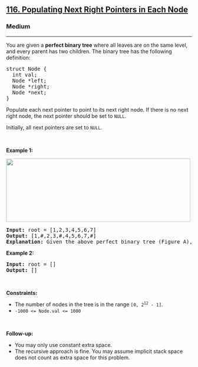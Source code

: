 <h2><a href="https://leetcode.com/problems/populating-next-right-pointers-in-each-node/">116. Populating Next Right Pointers in Each Node</a></h2><h3>Medium</h3><hr><div><p class="cursor-hover">You are given a <strong>perfect binary tree</strong> where all leaves are on the same level, and every parent has two children. The binary tree has the following definition:</p>

<pre>struct Node {
  int val;
  Node *left;
  Node *right;
  Node *next;
}
</pre>

<p>Populate each next pointer to point to its next right node. If there is no next right node, the next pointer should be set to <code>NULL</code>.</p>

<p>Initially, all next pointers are set to <code>NULL</code>.</p>

<p>&nbsp;</p>
<p><strong class="example">Example 1:</strong></p>
<img alt="" src="https://assets.leetcode.com/uploads/2019/02/14/116_sample.png" style="width: 500px; height: 171px;">
<pre><strong>Input:</strong> root = [1,2,3,4,5,6,7]
<strong>Output:</strong> [1,#,2,3,#,4,5,6,7,#]
<strong>Explanation: </strong>Given the above perfect binary tree (Figure A), your function should populate each next pointer to point to its next right node, just like in Figure B. The serialized output is in level order as connected by the next pointers, with '#' signifying the end of each level.
</pre>

<p><strong class="example">Example 2:</strong></p>

<pre><strong>Input:</strong> root = []
<strong>Output:</strong> []
</pre>

<p>&nbsp;</p>
<p><strong>Constraints:</strong></p>

<ul>
	<li>The number of nodes in the tree is in the range <code>[0, 2<sup>12</sup> - 1]</code>.</li>
	<li><code>-1000 &lt;= Node.val &lt;= 1000</code></li>
</ul>

<p>&nbsp;</p>
<p><strong>Follow-up:</strong></p>

<ul>
	<li>You may only use constant extra space.</li>
	<li>The recursive approach is fine. You may assume implicit stack space does not count as extra space for this problem.</li>
</ul>
</div>